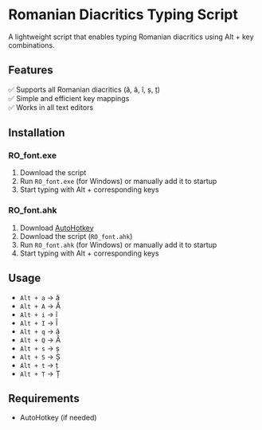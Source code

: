 # Romanian Diacritics Typing Script
A lightweight script that enables typing Romanian diacritics using Alt + key combinations.  

## Features  
✅ Supports all Romanian diacritics (ă, â, î, ș, ț)  
✅ Simple and efficient key mappings  
✅ Works in all text editors  

## Installation  
### RO_font.exe
1. Download the script
2. Run `RO_font.exe` (for Windows) or manually add it to startup  
3. Start typing with Alt + corresponding keys

### RO_font.ahk
1. Download [AutoHotkey](https://www.autohotkey.com)
2. Download the script (`RO_font.ahk`)
3. Run `RO_font.ahk` (for Windows) or manually add it to startup  
4. Start typing with Alt + corresponding keys  

## Usage  
- `Alt + a` → ă  
- `Alt + A` → Ă  
- `Alt + i` → î  
- `Alt + I` → Î
- `Alt + q` → â  
- `Alt + Q` → Â  
- `Alt + s` → ș  
- `Alt + S` → Ș
- `Alt + t` → ț  
- `Alt + T` → Ț  

## Requirements  
- AutoHotkey (if needed)  
